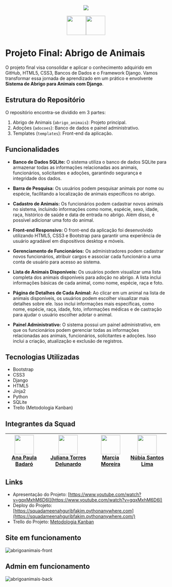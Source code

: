 <p align="center"><img src="https://github.com/quasiEvil/ProjetoFinal_SquadAmeenahGuribFakim/assets/140989367/e2ae9bd9-13f2-4f70-ae46-9d3b8d77ab64)" height="auto">
<br><br>
<img src="https://github.com/quasiEvil/ProjetoFinal_SquadAmeenahGuribFakim/assets/140989367/bf85af97-f4d6-420b-85e2-b23827a9dbca" height="60"><img src="https://github.com/quasiEvil/ProjetoFinal_SquadAmeenahGuribFakim/assets/140989367/a5d109fc-beef-4ef7-b7aa-28c31d5eeb53" height="60">


# Projeto Final: Abrigo de Animais
O projeto final visa consolidar e aplicar o conhecimento adquirido em GitHub, HTML5, CSS3, Bancos de Dados e o Framework Django. Vamos transformar essa jornada de aprendizado em um prático e envolvente **Sistema de Abrigo para Animais com Django**.

## Estrutura do Repositório
O repositório encontra-se dividido em 3 partes:
1. Abrigo de Animais (`abrigo_animais`): Projeto principal.
2. Adoções (`adocoes`): Banco de dados e painel administrativo.
3. Templates (`templates`): Front-end da aplicação.

## Funcionalidades
- **Banco de Dados SQLite:** O sistema utiliza o banco de dados SQLite para armazenar todas as informações relacionadas aos animais, funcionários, solicitantes e adoções, garantindo segurança e integridade dos dados.

- **Barra de Pesquisa:** Os usuários podem pesquisar animais por nome ou espécie, facilitando a localização de animais específicos no abrigo.

- **Cadastro de Animais:** Os funcionários podem cadastrar novos animais no sistema, incluindo informações como nome, espécie, sexo, idade, raça, histórico de saúde e data de entrada no abrigo. Além disso, é possível adicionar uma foto do animal.

- **Front-end Responsivo:** O front-end da aplicação foi desenvolvido utilizando HTML5, CSS3 e Bootstrap para garantir uma experiência de usuário agradável em dispositivos desktop e móveis.

- **Gerenciamento de Funcionários:** Os administradores podem cadastrar novos funcionários, atribuir cargos e associar cada funcionário a uma conta de usuário para acesso ao sistema.

- **Lista de Animais Disponíveis:** Os usuários podem visualizar uma lista completa dos animais disponíveis para adoção no abrigo. A lista inclui informações básicas de cada animal, como nome, espécie, raça e foto.

- **Página de Detalhes de Cada Animal:** Ao clicar em um animal na lista de animais disponíveis, os usuários podem escolher visualizar mais detalhes sobre ele. Isso inclui informações mais específicas, como nome, espécie, raça, idade, foto, informações médicas e de castração para ajudar o usuário escolher adotar o animal.

- **Painel Administrativo:** O sistema possui um painel administrativo, em que os funcionários podem gerenciar todas as informações relacionadas aos animais, funcionários, solicitantes e adoções. Isso inclui a criação, atualização e exclusão de registros.


## Tecnologias Utilizadas
- Bootstrap
- CSS3
- Django
- HTML5
- Jinja2
- Python
- SQLite
- Trello (Metodologia Kanban)

## Integrantes da Squad
[<img src="https://github.com/apbadaro.png" width="60px;"/><br /><sub><a href="https://github.com/quasiEvil">Ana Paula Badaró</a></sub>](https://github.com/apbadaro) | [<img src="https://github.com/jutdelu.png" width="60px;"/><br /><sub><a href="https://github.com/jutdelu">Juliana Torres Delunardo</a></sub>](https://github.com/jutdelu) | [<img src="https://github.com/Marcia-Moreira.png" width="60px;"/><br /><sub><a href="https://github.com/Marcia-Moreira">Marcia Moreira</a></sub>](https://github.com/Marcia-Moreira) |  [<img src="https://github.com/NuLima1.png" width="60px;"/><br /><sub><a href="https://github.com/NuLima1">Núbia Santos Lima</a></sub>](https://github.com/NuLima1) |
|---|---|---|---|

## Links
- Apresentação do Projeto: [https://www.youtube.com/watch?v=gqxMxhM6D6I](https://www.youtube.com/watch?v=gqxMxhM6D6I)
- Deploy do Projeto: [https://squadameenahguribfakim.pythonanywhere.com](https://squadameenahguribfakim.pythonanywhere.com/)
- Trello do Projeto: [Metodologia Kanban](https://trello.com/invite/b/J8Ky6eXt/ATTIe37209bab10e924ed1b63ef198c933da92BC4EC4/squad-ameenah-projeto-final)

## Site em funcionamento
![abrigoanimais-front](https://github.com/quasiEvil/ProjetoFinal_SquadAmeenahGuribFakim/assets/140989367/7d6cbddf-d153-473e-a652-5b2e0e10f940)

## Admin em funcionamento
![abrigoanimais-back](https://github.com/quasiEvil/ProjetoFinal_SquadAmeenahGuribFakim/assets/140989367/3725b1e8-50e2-4b40-90b4-f443283eb731)
